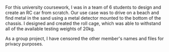 For this university coursework, I was in a team of 6 students to design and create an RC car from scratch.
Our use case was to drive on a beach and find metal in the sand using a metal detector mounted to the bottom of the chassis. 
I designed and created the roll cage, which was able to withstand all of the available testing weights of 20kg.

As a group project, I have censored the other member's names and files for privacy purposes. 
